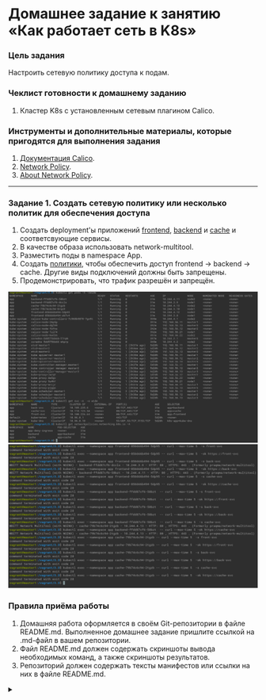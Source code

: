 # Домашнее задание к занятию «Как работает сеть в K8s»

### Цель задания

Настроить сетевую политику доступа к подам.

### Чеклист готовности к домашнему заданию

1. Кластер K8s с установленным сетевым плагином Calico.

### Инструменты и дополнительные материалы, которые пригодятся для выполнения задания

1. [Документация Calico](https://www.tigera.io/project-calico/).
2. [Network Policy](https://kubernetes.io/docs/concepts/services-networking/network-policies/).
3. [About Network Policy](https://docs.projectcalico.org/about/about-network-policy).

-----

### Задание 1. Создать сетевую политику или несколько политик для обеспечения доступа

1. Создать deployment'ы приложений [frontend](front.yaml), [backend](back.yaml) и [cache](cache.yaml) и соответсвующие сервисы.
2. В качестве образа использовать network-multitool.
3. Разместить поды в namespace App.
4. Создать [политики](np.yaml), чтобы обеспечить доступ frontend -> backend -> cache. Другие виды подключений должны быть запрещены.
5. Продемонстрировать, что трафик разрешён и запрещён.

![1](1.png)
![2](2.png)

### Правила приёма работы

1. Домашняя работа оформляется в своём Git-репозитории в файле README.md. Выполненное домашнее задание пришлите ссылкой на .md-файл в вашем репозитории.
2. Файл README.md должен содержать скриншоты вывода необходимых команд, а также скриншоты результатов.
3. Репозиторий должен содержать тексты манифестов или ссылки на них в файле README.md.

<details><summary></summary>

```commandline
kubectl create namespace app
kubectl apply -f front.yaml -f back.yaml -f cache.yaml -f np.yaml
kubectl get pods -A -owide
kubectl get svc -A  -o wide
kubectl get networkpolicies.networking.k8s.io -A

kubectl exec --namespace app frontend-856666b494-5dp95 -- curl --max-time 5  -s front-svc
kubectl exec --namespace app frontend-856666b494-5dp95 -- curl --max-time 5  -sk https://front-svc
kubectl exec --namespace app frontend-856666b494-5dp95 -- curl --max-time 5  -s back-svc
kubectl exec --namespace app frontend-856666b494-5dp95 -- curl --max-time 5  -sk https://back-svc
kubectl exec --namespace app frontend-856666b494-5dp95 -- curl --max-time 5  -s cache-svc
kubectl exec --namespace app frontend-856666b494-5dp95 -- curl --max-time 5  -sk https://cache-svc

kubectl exec --namespace app backend-ffdd87cf6-58bzt  -- curl  --max-time 5 -s front-svc
kubectl exec --namespace app backend-ffdd87cf6-58bzt  -- curl --max-time 5 -sk https://front-svc
kubectl exec --namespace app backend-ffdd87cf6-58bzt  -- curl  --max-time 5 -s back-svc
kubectl exec --namespace app backend-ffdd87cf6-58bzt  -- curl --max-time 5 -sk https://back-svc
kubectl exec --namespace app backend-ffdd87cf6-58bzt  -- curl --max-time 5  -s cache-svc
kubectl exec --namespace app backend-ffdd87cf6-58bzt  -- curl --max-time 5 -sk https://cache-svc


kubectl exec --namespace app cache-79b74c6c94-2tgzb -- curl --max-time 5  -s front-svc
kubectl exec --namespace app cache-79b74c6c94-2tgzb -- curl --max-time 5  -sk https://front-svc
kubectl exec --namespace app cache-79b74c6c94-2tgzb -- curl --max-time 5  -s back-svc
kubectl exec --namespace app cache-79b74c6c94-2tgzb -- curl --max-time 5  -sk https://back-svc
kubectl exec --namespace app cache-79b74c6c94-2tgzb -- curl --max-time 5  -s cache-svc
kubectl exec --namespace app cache-79b74c6c94-2tgzb -- curl --max-time 5  -sk https://cache-svc


```
</details>